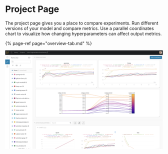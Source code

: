 # Project Page

The project page gives you a place to compare experiments. Run different versions of your model and compare metrics. Use a parallel coordinates chart to visualize how changing hyperparameters can affect output metrics.

{% page-ref page="overview-tab.md" %}

![](../../../.gitbook/assets/image%20%2814%29.png)



